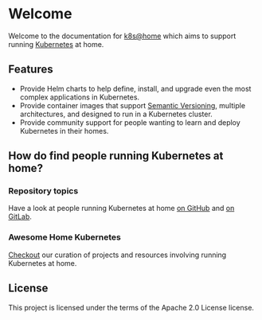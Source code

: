 # Welcome

Welcome to the documentation for [k8s@home](https://github.com/k8s-at-home)
which aims to support running [Kubernetes](https://kubernetes.io/) at home.

## Features

- Provide Helm charts to help define, install, and upgrade even the most
  complex applications in Kubernetes.
- Provide container images that support
  [Semantic Versioning](https://semver.org/), multiple architectures, and
  designed to run in a Kubernetes cluster.
- Provide community support for people wanting to learn and deploy Kubernetes
  in their homes.

## How do find people running Kubernetes at home?

### Repository topics

Have a look at people running Kubernetes at home [on
GitHub](https://github.com/topics/k8s-at-home?o=desc&s=updated) and [on
GitLab](https://gitlab.com/search?search=k8s-at-home).

### Awesome Home Kubernetes

[Checkout](https://github.com/k8s-at-home/awesome-home-kubernetes) our curation
of projects and resources involving running Kubernetes at home.

## License

This project is licensed under the terms of the Apache 2.0 License license.
